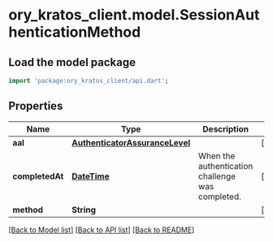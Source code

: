 # ory_kratos_client.model.SessionAuthenticationMethod

## Load the model package
```dart
import 'package:ory_kratos_client/api.dart';
```

## Properties
Name | Type | Description | Notes
------------ | ------------- | ------------- | -------------
**aal** | [**AuthenticatorAssuranceLevel**](AuthenticatorAssuranceLevel.md) |  | [optional] 
**completedAt** | [**DateTime**](DateTime.md) | When the authentication challenge was completed. | [optional] 
**method** | **String** |  | [optional] 

[[Back to Model list]](../README.md#documentation-for-models) [[Back to API list]](../README.md#documentation-for-api-endpoints) [[Back to README]](../README.md)


